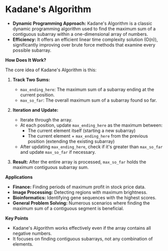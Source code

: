 # Kadane's Algorithm

* **Dynamic Programming Approach:** Kadane's Algorithm is a classic dynamic programming algorithm used to find the maximum sum of a contiguous subarray within a one-dimensional array of numbers.
* **Efficiency:** It offers an efficient linear time complexity solution (O(n)), significantly improving over brute force methods that examine every possible subarray.

**How Does It Work?**

The core idea of Kadane's Algorithm is this:

1. **Track Two Sums:**
   * `max_ending_here`: The maximum sum of a subarray ending at the current position.
   * `max_so_far`: The overall maximum sum of a subarray found so far. 

2. **Iteration and Update:**
   * Iterate through the array.
   * At each position, update `max_ending_here` as the maximum between:
      * The current element itself (starting a new subarray)
      * The current element + `max_ending_here` from the previous position (extending the existing subarray)
   * After updating `max_ending_here`, check if it's greater than `max_so_far` and update `max_so_far` if necessary.

3. **Result:** After the entire array is processed, `max_so_far`  holds the maximum contiguous subarray sum.

**Applications**

* **Finance:** Finding periods of maximum profit in stock price data.
* **Image Processing:** Detecting regions with maximum brightness.
* **Bioinformatics:** Identifying gene sequences with the highest scores.
* **General Problem Solving:**  Numerous scenarios where finding the maximum sum of a contiguous segment is beneficial.

**Key Points**

* Kadane's Algorithm works effectively even if the array contains all negative numbers.
* It focuses on finding contiguous subarrays, not any combination of elements.

